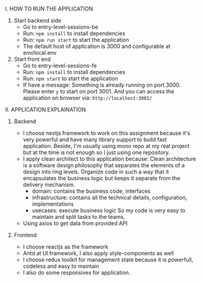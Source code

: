 I. HOW TO RUN THE APPLICATION

1. Start backend side
    - Go to entry-level-sessions-be
    - Run: `npm install` to install dependencies
    - Run: `npm run start` to start the application
    - The default host of application is 3000 and configurable at env/local.env
2. Start front end
    - Go to entry-level-sessions-fe
    - Run: `npm install` to install dependencies
    - Run: `npm start` to start the application
    - If have a message: Something is already running on port 3000. Please enter `y` to start on port 3001. And you can access the application on browser via: `http://localhost:3001/`

II. APPLICATION EXPLAINATION

1. Backend
    - I choose nestjs framework to work on this assignment because it's very powerful and have many library support to build fast application.
    Beside, I'm usually using mono repo at my real project but at the time is not enough so I just using one repository.
    - I apply clean architect to this application because: Clean architecture is a software design philosophy that separates the elements of a design into ring levels. Organize code in such a way that it encapsulates the business logic but keeps it separate from the delivery mechanism.
        + domain: contains the business code, interfaces
        + infrastructure: contains all the technical details, configuration, implementations
        + usecases: execute business logic
     So my code is very easy to maintain and split tasks to the teams.
    - Using axios to get data from provided API

2. Frontend
    - I choose reactjs as the framework
    - Antd at UI framework, I also apply style-components as well
    - I choose redux toolkit for management state because it is powerfull, codeless and easy to maintain
    - I also do some responsives for application.
